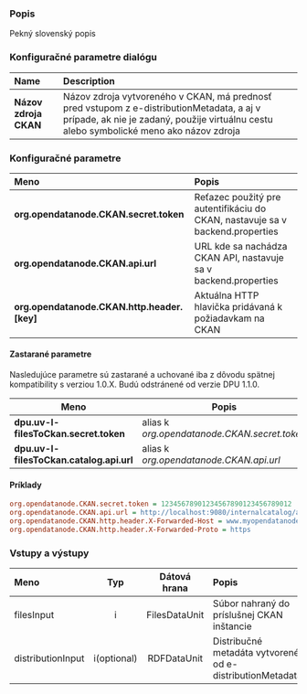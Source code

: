 ### Popis

Pekný slovenský popis

### Konfiguračné parametre dialógu

| Name | Description |
|:----|:----|
|**Názov zdroja CKAN** |Názov zdroja vytvoreného v CKAN, má prednosť pred vstupom z e-distributionMetadata, a aj v prípade, ak nie je zadaný, použije virtuálnu cestu alebo symbolické meno ako názov zdroja|

### Konfiguračné parametre

| Meno | Popis |
|:----|:----|
|**org.opendatanode.CKAN.secret.token**|Reťazec použitý pre autentifikáciu do CKAN, nastavuje sa v backend.properties  |
|**org.opendatanode.CKAN.api.url** | URL kde sa nachádza CKAN API, nastavuje sa v backend.properties |
|**org.opendatanode.CKAN.http.header.[key]** | Aktuálna HTTP hlavička pridávaná k požiadavkam na CKAN |

#### Zastarané parametre

Nasledujúce parametre sú zastarané a uchované iba z dôvodu spätnej kompatibility s verziou 1.0.X.
Budú odstránené od verzie DPU 1.1.0.

| Meno | Popis |
|-----|-----|
|**dpu.uv-l-filesToCkan.secret.token**| alias k _org.opendatanode.CKAN.secret.token_  |
|**dpu.uv-l-filesToCkan.catalog.api.url** | alias k _org.opendatanode.CKAN.api.url_ |

#### Príklady
```INI
org.opendatanode.CKAN.secret.token = 12345678901234567890123456789012
org.opendatanode.CKAN.api.url = ﻿http://localhost:9080/internalcatalog/api/action/internal_api
org.opendatanode.CKAN.http.header.X-Forwarded-Host = www.myopendatanode.org
org.opendatanode.CKAN.http.header.X-Forwarded-Proto = https
```

### Vstupy a výstupy ###

|Meno |Typ | Dátová hrana | Popis | Povinné |
|:--------|:------:|:------:|:-------------|:---------------------:|
|filesInput|i|FilesDataUnit |Súbor nahraný do príslušnej CKAN inštancie|x|
|distributionInput|i(optional)|RDFDataUnit| Distribučné metadáta vytvorené od e-distributionMetadata||